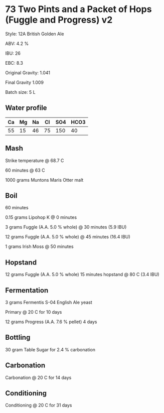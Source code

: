 # 73 Two Pints and a Packet of Hops (Fuggle and Progress) v2

Style: 12A British Golden Ale

ABV: 4.2 %

IBU: 26

EBC: 8.3

Original Gravity: 1.041

Final Gravity 1.009

Batch size: 5 L

## Water profile

| Ca | Mg | Na | Cl | SO4 | HCO3 |
|----|----|----|----|-----|------|
| 55 | 15 | 46 | 75 | 150 |   40 |

## Mash

Strike temperature @ 68.7 C

60 minutes @ 63 C

1000 grams Muntons Maris Otter malt

## Boil

60 minutes

0.15 grams Lipohop K @ 0 minutes

3 grams Fuggle (A.A. 5.0 % whole) @ 30 minutes (5.9 IBU)

12 grams Fuggle (A.A. 5.0 % whole) @ 45 minutes (16.4 IBU)

1 grams Irish Moss @ 50 minutes

## Hopstand

12 grams Fuggle (A.A. 5.0 % whole) 15 minutes hopstand @ 80 C (3.4 IBU)

## Fermentation

3 grams Fermentis S-04 English Ale yeast

Primary @ 20 C for 10 days

12 grams Progress (A.A. 7.6 % pellet) 4 days

## Bottling

30 gram Table Sugar for 2.4 % carbonation

## Carbonation

Carbonation @ 20 C for 14 days

## Conditioning

Conditioning @ 20 C for 31 days
